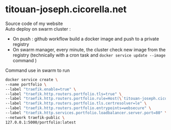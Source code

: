# titouan-joseph.cicorella.net

Source code of my website  
Auto deploy on swarm cluster :
 - On push : github workflow build a docker image and push to a private registry
 - On swarm manager, every minute, the cluster check new image from the registry (technically with a cron task and `docker service update --image ` command )

Command use in swarm to run
```bash
docker service create \
--name portfolio \
--label "traefik.enable=true" \
--label "traefik.http.routers.portfolio.tls=true" \
--label "traefik.http.routers.portfolio.rule=Host(\`titouan-joseph.cicorella.net\`) || Host(\`www.titouan-joseph.cicorella.net\`) || Host(\`tit.cicorella.net\`)" \
--label "traefik.http.routers.portfolio.tls.certresolver=le" \
--label "traefik.http.routers.portfolio.entrypoints=websecure" \
--label "traefik.http.services.portfolio.loadbalancer.server.port=80" \
--network traefik-public \
127.0.0.1:5000/portfolio:latest
```

